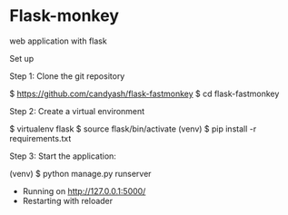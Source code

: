 # Flask-monkey
 web application with flask
 
Set up

Step 1: Clone the git repository

 $ https://github.com/candyash/flask-fastmonkey                                                                           $ cd flask-fastmonkey

Step 2: Create a virtual environment

 $ virtualenv flask
 $ source flask/bin/activate
 (venv) $ pip install -r requirements.txt

Step 3: Start the application:

(venv) $ python manage.py runserver
 * Running on http://127.0.0.1:5000/
 * Restarting with reloader
